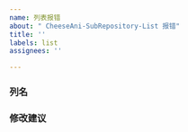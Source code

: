 ```yaml
---
name: 列表报错
about: " CheeseAni-SubRepository-List 报错"
title: ''
labels: list
assignees: ''

---
```


### 列名

### 修改建议
